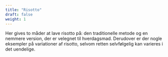 ```yaml
---
title: "Risotto"
draft: false
weight: 1
---
```

Her gives to måder at lave risotto på: den traditionelle metode og en
nemmere version, der er velegnet til hverdagsmad. Derudover er der nogle
eksempler på variationer af risotto, selvom retten selvfølgelig kan
varieres i det uendelige.

